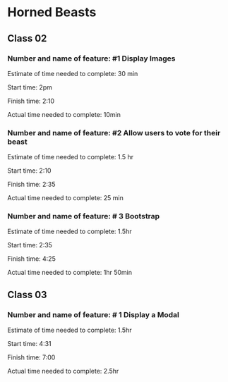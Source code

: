# Horned Beasts
## Class 02
### Number and name of feature: #1 Display Images

Estimate of time needed to complete: 30 min

Start time: 2pm

Finish time: 2:10

Actual time needed to complete: 10min

### Number and name of feature: #2 Allow users to vote for their beast

Estimate of time needed to complete: 1.5 hr

Start time: 2:10

Finish time: 2:35

Actual time needed to complete: 25 min


### Number and name of feature: # 3 Bootstrap
Estimate of time needed to complete: 1.5hr

Start time: 2:35

Finish time: 4:25

Actual time needed to complete: 1hr 50min

## Class 03

### Number and name of feature: # 1 Display a Modal

Estimate of time needed to complete: 1.5hr

Start time: 4:31

Finish time: 7:00

Actual time needed to complete: 2.5hr